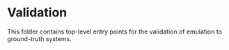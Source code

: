 # Validation

This folder contains top-level entry points for the validation of emulation to
ground-truth systems.
